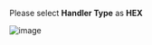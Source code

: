Please select **Handler Type** as **HEX**

![image](https://img.tbqa.cloud/user-guide/integrations/udp/handler-configuration-hex.png)

